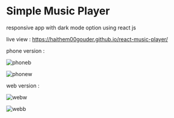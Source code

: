 #  Simple  Music Player
   responsive app with dark mode option  using react js 

   live view : https://haithem00gouder.github.io/react-music-player/
   
   phone version : 
   
   
   
   
![phoneb](https://user-images.githubusercontent.com/88113629/219952821-2078700b-32ac-466e-bb4d-95f6781e44bb.png)

![phonew](https://user-images.githubusercontent.com/88113629/219952822-a62b8268-8f97-44e0-830f-73ec54e130b0.png)

web version :

   ![webw](https://user-images.githubusercontent.com/88113629/219952816-0fe97d3d-b08d-48f7-88d6-f88e03006645.png)
   
   
   
   
![webb](https://user-images.githubusercontent.com/88113629/219952820-494a442f-9cec-4be9-a10f-0968b225ba57.png)


